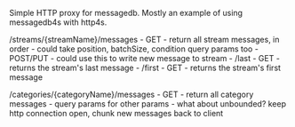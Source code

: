 Simple HTTP proxy for messagedb. Mostly an example of using messagedb4s with http4s.

/streams/{streamName}/messages
    - GET
        - return all stream messages, in order
        - could take position, batchSize, condition query params too
    - POST/PUT
        - could use this to write new message to stream
    - /last
        - GET
            - returns the stream's last message
    - /first
        - GET
            - returns the stream's first message

/categories/{categoryName}/messages
    - GET
        - return all category messages
        - query params for other params
        - what about unbounded? keep http connection open, chunk new messages back to client